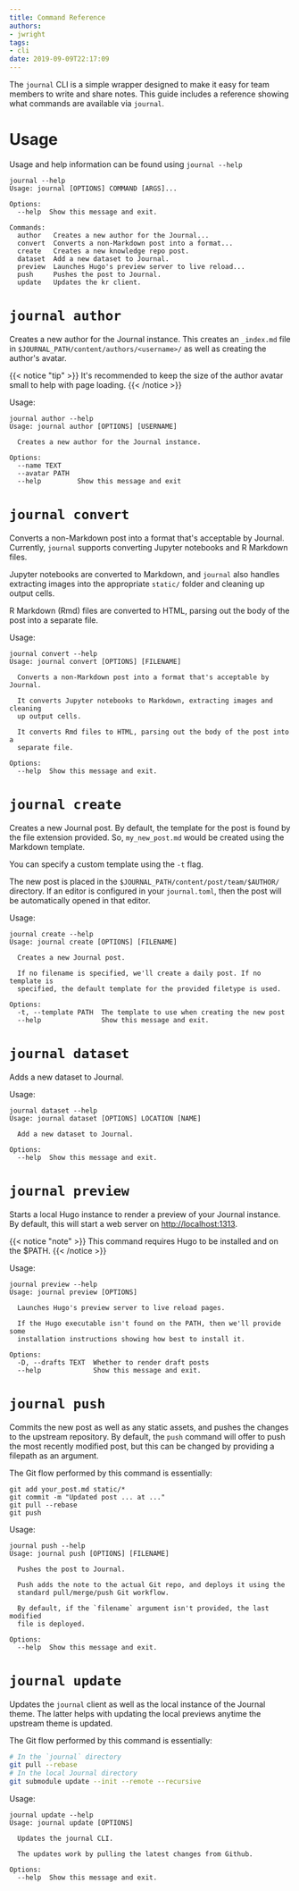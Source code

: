 ```yaml
---
title: Command Reference
authors:
- jwright
tags:
- cli
date: 2019-09-09T22:17:09
---
```


The `journal` CLI is a simple wrapper designed to make it easy for team members to write and share notes. This guide includes a reference showing what commands are available via `journal`.

<!--more-->

# Usage

Usage and help information can be found using `journal --help`

```
journal --help
Usage: journal [OPTIONS] COMMAND [ARGS]...

Options:
  --help  Show this message and exit.

Commands:
  author   Creates a new author for the Journal...
  convert  Converts a non-Markdown post into a format...
  create   Creates a new knowledge repo post.
  dataset  Add a new dataset to Journal.
  preview  Launches Hugo's preview server to live reload...
  push     Pushes the post to Journal.
  update   Updates the kr client.
```

# `journal author`

Creates a new author for the Journal instance. This creates an `_index.md` file in `$JOURNAL_PATH/content/authors/<username>/` as well as creating the author's avatar.

{{< notice "tip" >}}
It's recommended to keep the size of the author avatar small to help with page loading.
{{< /notice >}}

Usage:

```
journal author --help
Usage: journal author [OPTIONS] [USERNAME]

  Creates a new author for the Journal instance.

Options:
  --name TEXT
  --avatar PATH
  --help         Show this message and exit
```

# `journal convert`

Converts a non-Markdown post into a format that's acceptable by Journal. Currently, `journal` supports converting Jupyter notebooks and R Markdown files.

Jupyter notebooks are converted to Markdown, and `journal` also handles extracting images into the appropriate `static/` folder and cleaning up output cells.

R Markdown (Rmd) files are converted to HTML, parsing out the body of the post into a separate file.

Usage:

```
journal convert --help
Usage: journal convert [OPTIONS] [FILENAME]

  Converts a non-Markdown post into a format that's acceptable by Journal.

  It converts Jupyter notebooks to Markdown, extracting images and cleaning
  up output cells.

  It converts Rmd files to HTML, parsing out the body of the post into a
  separate file.

Options:
  --help  Show this message and exit.
```

# `journal create`

Creates a new Journal post. By default, the template for the post is found by the file extension provided. So, `my_new_post.md` would be created using the Markdown template.

You can specify a custom template using the `-t` flag.

The new post is placed in the `$JOURNAL_PATH/content/post/team/$AUTHOR/` directory. If an editor is configured in your `journal.toml`, then the post will be automatically opened in that editor.

Usage:

```
journal create --help
Usage: journal create [OPTIONS] [FILENAME]

  Creates a new Journal post.

  If no filename is specified, we'll create a daily post. If no template is
  specified, the default template for the provided filetype is used.

Options:
  -t, --template PATH  The template to use when creating the new post
  --help               Show this message and exit.
```

# `journal dataset`

Adds a new dataset to Journal.

Usage:

```
journal dataset --help
Usage: journal dataset [OPTIONS] LOCATION [NAME]

  Add a new dataset to Journal.

Options:
  --help  Show this message and exit.
```

# `journal preview`

Starts a local Hugo instance to render a preview of your Journal instance. By default, this will start a web server on [http://localhost:1313](http://localhost:1313).

{{< notice "note" >}}
This command requires Hugo to be installed and on the $PATH.
{{< /notice >}}

Usage:

```
journal preview --help
Usage: journal preview [OPTIONS]

  Launches Hugo's preview server to live reload pages.

  If the Hugo executable isn't found on the PATH, then we'll provide some
  installation instructions showing how best to install it.

Options:
  -D, --drafts TEXT  Whether to render draft posts
  --help             Show this message and exit.
```

# `journal push`

Commits the new post as well as any static assets, and pushes the changes to the upstream repository. By default, the `push` command will offer to push the most recently modified post, but this can be changed by providing a filepath as an argument.

The Git flow performed by this command is essentially:

```
git add your_post.md static/*
git commit -m "Updated post ... at ..."
git pull --rebase
git push
```

Usage:

```
journal push --help
Usage: journal push [OPTIONS] [FILENAME]

  Pushes the post to Journal.

  Push adds the note to the actual Git repo, and deploys it using the
  standard pull/merge/push Git workflow.

  By default, if the `filename` argument isn't provided, the last modified
  file is deployed.

Options:
  --help  Show this message and exit.
```

# `journal update`

Updates the `journal` client as well as the local instance of the Journal theme. The latter helps with updating the local previews anytime the upstream theme is updated.

The Git flow performed by this command is essentially:

```bash
# In the `journal` directory
git pull --rebase
# In the local Journal directory
git submodule update --init --remote --recursive
```

Usage:

```
journal update --help
Usage: journal update [OPTIONS]

  Updates the journal CLI.

  The updates work by pulling the latest changes from Github.

Options:
  --help  Show this message and exit.
```